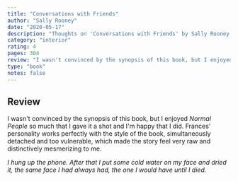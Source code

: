```yaml
---
title: "Conversations with Friends"
author: "Sally Rooney"
date: "2020-05-17"
description: "Thoughts on 'Conversations with Friends' by Sally Rooney."
category: "interior"
rating: 4
pages: 304
review: "I wasn't convinced by the synopsis of this book, but I enjoyed <i>Normal People</i> so much that I gave it a shot and I'm happy that I did. Frances' personality works perfectly with the style of the book, simultaneously detached and too vulnerable, which made the story feel very raw and distinctively mesmerizing to me. <br/><br/><i>I hung up the phone. After that I put some cold water on my face and dried it, the same face I had always had, the one I would have until I died.</i><br/><br/>"
type: "book"
notes: false
---
```


## Review

I wasn't convinced by the synopsis of this book, but I enjoyed _Normal People_ so much that I gave it a shot and I'm happy that I did. Frances' personality works perfectly with the style of the book, simultaneously detached and too vulnerable, which made the story feel very raw and distinctively mesmerizing to me.

_I hung up the phone. After that I put some cold water on my face and dried it, the same face I had always had, the one I would have until I died._
